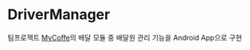 # DriverManager
팀프로젝트 [MyCoffe](https://github.com/woojin2021/MyCoffee/blob/4c63e38ad3ea4419ede9ec2555aa1e284a3dbd61/README.md)의 배달 모듈 중 
배달원 관리 기능을 Android App으로 구현
